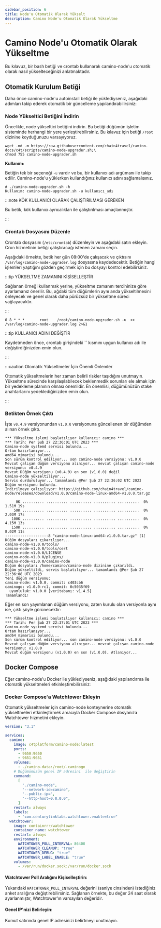 ```yaml
---
sidebar_position: 6
title: Node'u Otomatik Olarak Yükselt
description: Camino Node'u Otomatik Olarak Yükseltme
---
```


# Camino Node'u Otomatik Olarak Yükseltme

Bu kılavuz, bir bash betiği ve crontab kullanarak camino-node'u otomatik olarak nasıl yükselteceğinizi anlatmaktadır.

## Otomatik Kurulum Betiği

Daha önce camino-node'u autoinstall betiği ile yüklediyseniz, aşağıdaki adımları takip ederek otomatik bir güncelleme yapılandırabilirsiniz:

### Node Yükseltici Betiğini İndirin

Öncelikle, node yükseltici betiğini indirin. Bu betiği düğümün işletim sisteminde herhangi bir yere yerleştirebilirsiniz. Bu kılavuz için betiği `/root` dizinine koyduğunuzu varsayıyoruz.

```
wget -nd -m https://raw.githubusercontent.com/chain4travel/camino-docs/c4t/scripts/camino-node-upgrader.sh;\
chmod 755 camino-node-upgrader.sh
```

**Kullanım:**

Betiğin tek bir seçeneği `-u` vardır ve bu, bir kullanıcı adı argümanı ile takip edilir. Camino-node'u yüklerken kullandığınız kullanıcı adını sağlamalısınız.

```
# ./camino-node-upgrader.sh -h
Kullanım: camino-node-upgrader.sh -u kullanıcı_adı
```

:::note KÖK KULLANICI OLARAK ÇALIŞTIRILMASI GEREKEN

Bu betik, kök kullanıcı ayrıcalıkları ile çalıştırılması amaçlanmıştır.

:::

### Crontab Dosyasını Düzenle

Crontab dosyasını (`/etc/crontab`) düzenleyin ve aşağıdaki satırı ekleyin. Cron hizmetinin betiği çalıştıracağı istenen zamanı seçin.

Aşağıdaki örnekte, betik her gün 08:00'de çalışacak ve çıktısını `/var/log/camino-node-upgrader.log` dosyasına kaydedecektir. Betiğin hangi işlemleri yaptığını gözden geçirmek için bu dosyayı kontrol edebilirsiniz.

:::tip YÜKSELTME ZAMANINI KİŞİSELLEŞTİR

Sağlanan örneği kullanmak yerine, yükseltme zamanını tercihinize göre ayarlamanız önerilir. Bu, ağdaki tüm düğümlerin aynı anda yükseltilmesini önleyecek ve genel olarak daha pürüzsüz bir yükseltme süreci sağlayacaktır.

:::

```cron
0 8 * * *       root    /root/camino-node-upgrader.sh -u  >> /var/log/camino-node-upgrader.log 2>&1
```

:::tip KULLANICI ADINI DEĞİŞTİR

Kaydetmeden önce, crontab girişindeki `` kısmını uygun kullanıcı adı ile değiştirdiğinizden emin olun.

:::

:::caution Otomatik Yükseltmeler İçin Önemli Önlemler

Otomatik yükseltmelerin her zaman belirli riskler taşıdığını unutmayın. Yükseltme sürecinde karşılaşılabilecek beklenmedik sorunları ele almak için bir yedekleme planının olması önemlidir. En önemlisi, düğümünüzün stake anahtarlarını yedeklediğinizden emin olun.

:::

### Betikten Örnek Çıktı

İşte `v0.4.9` versiyonundan `v1.0.0` versiyonuna güncellenen bir düğümden alınan örnek çıktı.

```
*** Yükseltme işlemi başlatılıyor kullanıcı: camino ***
*** Tarih: Per Şub 27 22:36:01 UTC 2023 ***
Camino-node systemd servisi bulundu...
Ortam hazırlanıyor...
amd64 mimarisi bulundu...
Son sürüm kontrol ediliyor... son camino-node versiyonu: v1.0.0
Mevcut çalışan düğüm versiyonu alınıyor... mevcut çalışan camino-node versiyonu: v0.4.9
Mevcut Düğüm versiyonu (v0.4.9) en son (v1.0.0) değil
Camino-node yükseltiliyor...
Servis durduruluyor... tamamlandı @Per Şub 27 22:36:02 UTC 2023
Düğüm versiyonu bulundu.
İndirilmeye çalışılıyor: https://github.com/chain4travel/camino-node/releases/download/v1.0.0/camino-node-linux-amd64-v1.0.0.tar.gz

     0K .......... .......... .......... .......... ..........  0% 1.51M 19s
    50K .......... .......... .......... .......... ..........  0% 2.03M 17s
   100K .......... .......... .......... .......... ..........  0% 4.15M 13s
   150K .......... .......... .......... .......... ..........  0% 8.02M 11s
--------------------8 "camino-node-linux-amd64-v1.0.0.tar.gz" [1]
Düğüm dosyaları çıkarılıyor...
camino-node-v1.0.0/tools/
camino-node-v1.0.0/tools/cert
camino-node-v1.0.0/LICENSE
camino-node-v1.0.0/plugins/
camino-node-v1.0.0/camino-node
Düğüm dosyaları /home/camino/camino-node dizinine çıkarıldı.
Düğüm yükseltildi, servis başlatılıyor... tamamlandı @Per Şub 27 22:36:08 UTC 2023
Yeni düğüm versiyonu:
camino-node: v1.0.0, commit: c403cb6
caminogo: v1.0.0-rc1, commit: 0c5035f69
  uyumluluk: v1.0.0 [veritabanı: v1.4.5]
Tamamlandı!
```

Eğer en son yayımlanan düğüm versiyonu, zaten kurulu olan versiyonla aynı ise, çıktı şöyle görünecektir:

```
*** Yükseltme işlemi başlatılıyor kullanıcı: camino ***
*** Tarih: Per Şub 27 22:37:01 UTC 2023 ***
Camino-node systemd servisi bulundu...
Ortam hazırlanıyor...
amd64 mimarisi bulundu...
Son sürüm kontrol ediliyor... son camino-node versiyonu: v1.0.0
Mevcut çalışan düğüm versiyonu alınıyor... mevcut çalışan camino-node versiyonu: v1.0.0
Mevcut düğüm versiyonu (v1.0.0) en son (v1.0.0). Atlanıyor...
```

## Docker Compose

Eğer camino-node'u Docker ile yüklediyseniz, aşağıdaki yapılandırma ile otomatik yükseltmeleri etkinleştirebilirsiniz:

### Docker Compose'a Watchtower Ekleyin

Otomatik yükseltmeler için camino-node konteynerine otomatik yükseltmeleri etkinleştirmek amacıyla Docker Compose dosyanıza Watchtower hizmetini ekleyin.

```yaml
version: "3.1"

services:
  camino:
    image: c4tplatform/camino-node:latest
    ports:
      - 9650:9650
      - 9651:9651
    volumes:
      - ./camino-data:/root/.caminogo
    # Düğümünüzün genel IP adresini  ile değiştirin
    command:
      [
        "./camino-node",
        "--network-id=camino",
        "--public-ip=",
        "--http-host=0.0.0.0",
      ]
    restart: always
    labels:
      - "com.centurylinklabs.watchtower.enable=true"
  watchtower:
    image: containrrr/watchtower
    container_name: watchtower
    restart: always
    environment:
      WATCHTOWER_POLL_INTERVAL: 86400
      WATCHTOWER_CLEANUP: "true"
      WATCHTOWER_DEBUG: "true"
      WATCHTOWER_LABEL_ENABLE: "true"
    volumes:
      - /var/run/docker.sock:/var/run/docker.sock
```

#### Watchtower Poll Aralığını Kişiselleştirin:

Yukarıdaki `WATCHTOWER_POLL_INTERVAL` değerini (saniye cinsinden) istediğiniz anket aralığına değiştirebilirsiniz. Sağlanan örnekte, bu değer 24 saat olarak ayarlanmıştır, Watchtower'ın varsayılan değeridir.

#### Genel IP'nizi Belirleyin:

Komut satırında genel IP adresinizi belirtmeyi unutmayın.